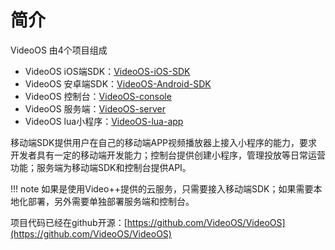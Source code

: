 # 简介
VideoOS 由4个项目组成

* VideoOS iOS端SDK：[VideoOS-iOS-SDK](/videoos-ios-sdk) 
* VideoOS 安卓端SDK：[VideoOS-Android-SDK](/videoos-android-sdk) 
* VideoOS 控制台：[VideoOS-console](/videoos-console) 
* VideoOS 服务端：[VideoOS-server](/videoos-server) 
* VideoOS lua小程序：[VideoOS-lua-app](/videoos-lua-app)

移动端SDK提供用户在自己的移动端APP视频播放器上接入小程序的能力，要求开发者具有一定的移动端开发能力；控制台提供创建小程序，管理投放等日常运营功能；服务端为移动端SDK和控制台提供API。  

!!! note
    如果是使用Video++提供的云服务，只需要接入移动端SDK；如果需要本地化部署，另外需要单独部署服务端和控制台。

项目代码已经在github开源：[https://github.com/VideoOS/VideoOS](https://github.com/VideoOS/VideoOS)

